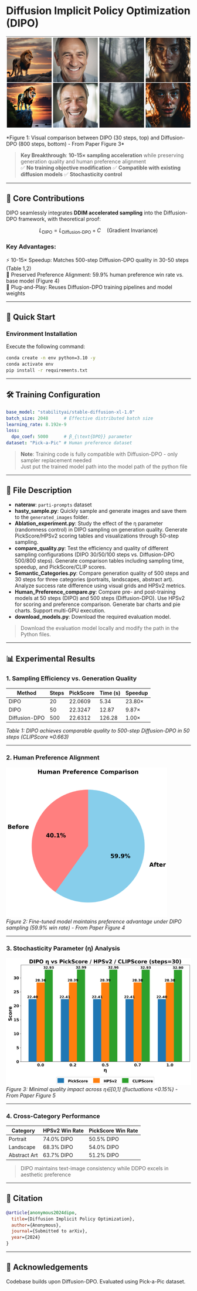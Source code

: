 # Diffusion Implicit Policy Optimization (DIPO)

<p align="center">
  <img src="assets/figure3.png" alt="Sampling_result" width="700"/>
</p> 
*Figure 1: Visual comparison between DIPO (30 steps, top) and Diffusion-DPO (800 steps, bottom) - From Paper Figure 3*

> **Key Breakthrough**: **10-15× sampling acceleration** while preserving generation quality and human preference alignment  
✅ **No training objective modification** ✅ **Compatible with existing diffusion models** ✅ **Stochasticity control**

---

## 📌 Core Contributions
DIPO seamlessly integrates **DDIM accelerated sampling** into the Diffusion-DPO framework, with theoretical proof:

```math
L_{\text{DIPO}} = L_{\text{Diffusion-DPO}} + C \quad \text{(Gradient Invariance)}
```

### Key Advantages:

⚡ 10-15× Speedup: Matches 500-step Diffusion-DPO quality in 30-50 steps (Table 1,2)  
🎯 Preserved Preference Alignment: 59.9\% human preference win rate vs. base model (Figure 4)  
🧩 Plug-and-Play: Reuses Diffusion-DPO training pipelines and model weights  

---

## 🔧 Quick Start

### Environment Installation

Execute the following command:

```bash
conda create -n env python=3.10 -y
conda activate env
pip install -r requirements.txt
```

---

## 🛠️ Training Configuration

```yaml
base_model: "stabilityai/stable-diffusion-xl-1.0"
batch_size: 2048      # Effective distributed batch size
learning_rate: 8.192e-9
loss:
  dpo_coef: 5000      # β_{\text{DPO}} parameter
dataset: "Pick-a-Pic" # Human preference dataset
```

> **Note**: Training code is fully compatible with Diffusion-DPO - only sampler replacement needed  
> Just put the trained model path into the model path of the python file

---

## 📁 File Description

- **nateraw**: `parti-prompts` dataset  
- **hasty_sample.py**: Quickly sample and generate images and save them to the `generated_images` folder.  
- **Ablation_experiment.py**: Study the effect of the η parameter (randomness control) in DIPO sampling on generation quality. Generate PickScore/HPSv2 scoring tables and visualizations through 50-step sampling.  
- **compare_quality.py**: Test the efficiency and quality of different sampling configurations (DIPO 30/50/100 steps vs. Diffusion-DPO 500/800 steps). Generate comparison tables including sampling time, speedup, and PickScore/CLIP scores.  
- **Semantic_Categories.py**: Compare generation quality of 500 steps and 30 steps for three categories (portraits, landscapes, abstract art). Analyze success rate difference using visual grids and HPSv2 metrics.  
- **Human_Preference_compare.py**: Compare pre- and post-training models at 50 steps (DIPO) and 500 steps (Diffusion-DPO). Use HPSv2 for scoring and preference comparison. Generate bar charts and pie charts. Support multi-GPU execution.  
- **download_models.py**: Download the required evaluation model.

> Download the evaluation model locally and modify the path in the Python files.

---

## 📊 Experimental Results

### 1. Sampling Efficiency vs. Generation Quality

| Method        | Steps | PickScore | Time (s) | Speedup |
|---------------|-------|-----------|----------|---------|
| DIPO          | 20    | 22.0609   | 5.34     | 23.80×  |
| DIPO          | 50    | 22.3247   | 12.87    | 9.87×   |
| Diffusion-DPO | 500   | 22.6312   | 126.28   | 1.00×   |

*Table 1: DIPO achieves comparable quality to 500-step Diffusion-DPO in 50 steps (CLIPScore ≈0.663)*

---

### 2. Human Preference Alignment

![Preference Figure](assets/figure4.png)  
*Figure 2: Fine-tuned model maintains preference advantage under DIPO sampling (59.9% win rate) - From Paper Figure 4*

---

### 3. Stochasticity Parameter (η) Analysis

![Eta Figure](assets/figure5.png)  
*Figure 3: Minimal quality impact across η∈[0,1] (fluctuations <0.15%) - From Paper Figure 5*

---

### 4. Cross-Category Performance

| Category       | HPSv2 Win Rate | PickScore Win Rate |
|----------------|----------------|---------------------|
| Portrait       | 74.0% DIPO     | 50.5% DIPO          |
| Landscape      | 68.3% DIPO     | 54.0% DIPO          |
| Abstract Art   | 63.7% DIPO     | 51.2% DIPO          |

> DIPO maintains text-image consistency while DDPO excels in aesthetic preference

---

## 📖 Citation

```bibtex
@article{anonymous2024dipo,
  title={Diffusion Implicit Policy Optimization},
  author={Anonymous},
  journal={Submitted to arXiv},
  year={2024}
}
```

---

## 🙏 Acknowledgements

Codebase builds upon Diffusion-DPO. Evaluated using Pick-a-Pic dataset.
